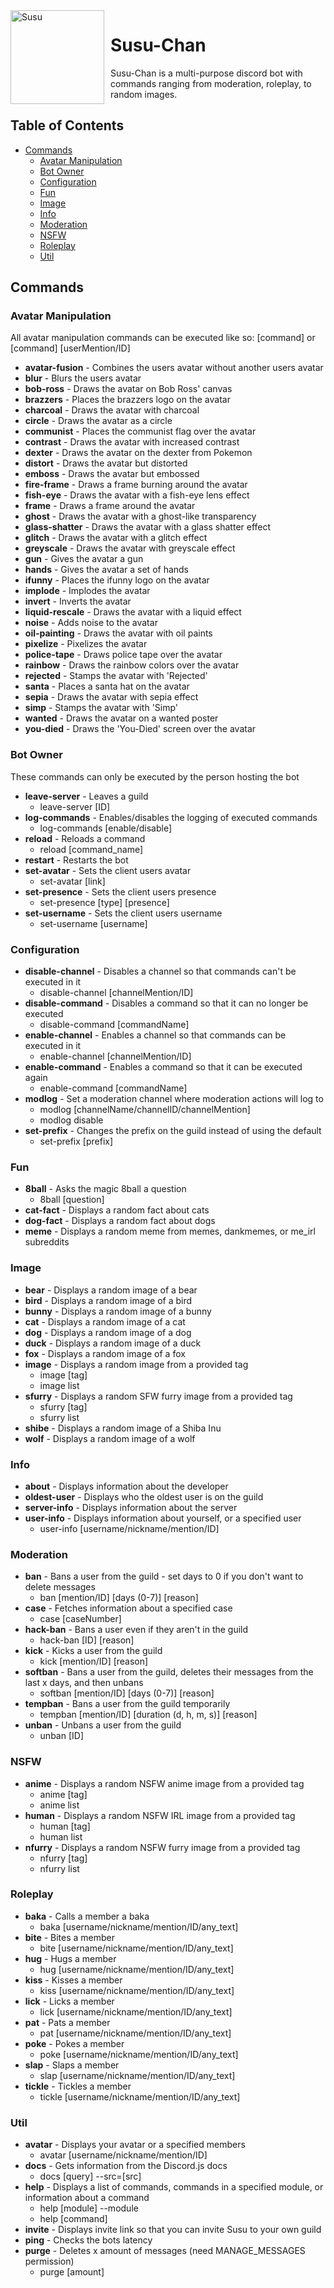 <img width="150" align="left" style="float: left; margin: 0 10px 0 0;" alt="Susu" src="https://images.sleepydurr.uk/util/SleepyDurr.png">

# Susu-Chan
Susu-Chan is a multi-purpose discord bot with commands ranging from moderation, roleplay, to random images.

## Table of Contents

- [Commands](#commands)
    * [Avatar Manipulation](#avatar-manipulation)
    * [Bot Owner](#bot-owner)
    * [Configuration](#configuration)
    * [Fun](#fun)
    * [Image](#image)
    * [Info](#info)
    * [Moderation](#moderation)
    * [NSFW](#NSFW)
    * [Roleplay](#roleplay)
    * [Util](#util)
  
## Commands
### Avatar Manipulation
All avatar manipulation commands can be executed like so:
[command] or [command] [userMention/ID]
* **avatar-fusion** - Combines the users avatar without another users avatar
* **blur** - Blurs the users avatar
* **bob-ross** - Draws the avatar on Bob Ross' canvas
* **brazzers** - Places the brazzers logo on the avatar
* **charcoal** - Draws the avatar with charcoal
* **circle** - Draws the avatar as a circle
* **communist** - Places the communist flag over the avatar
* **contrast** - Draws the avatar with increased contrast
* **dexter** - Draws the avatar on the dexter from Pokemon
* **distort** - Draws the avatar but distorted
* **emboss** - Draws the avatar but embossed
* **fire-frame** - Draws a frame burning around the avatar
* **fish-eye** - Draws the avatar with a fish-eye lens effect
* **frame** - Draws a frame around the avatar
* **ghost** - Draws the avatar with a ghost-like transparency
* **glass-shatter** - Draws the avatar with a glass shatter effect
* **glitch** - Draws the avatar with a glitch effect
* **greyscale** - Draws the avatar with greyscale effect
* **gun** - Gives the avatar a gun
* **hands** - Gives the avatar a set of hands
* **ifunny** - Places the ifunny logo on the avatar
* **implode** - Implodes the avatar
* **invert** - Inverts the avatar
* **liquid-rescale** - Draws the avatar with a liquid effect
* **noise** - Adds noise to the avatar
* **oil-painting** - Draws the avatar with oil paints
* **pixelize** - Pixelizes the avatar
* **police-tape** - Draws police tape over the avatar
* **rainbow** - Draws the rainbow colors over the avatar
* **rejected** - Stamps the avatar with 'Rejected'
* **santa** - Places a santa hat on the avatar
* **sepia** - Draws the avatar with sepia effect
* **simp** - Stamps the avatar with 'Simp'
* **wanted** - Draws the avatar on a wanted poster
* **you-died** - Draws the 'You-Died' screen over the avatar

### Bot Owner
These commands can only be executed by the person hosting the bot
* **leave-server** - Leaves a guild
  * leave-server [ID]
* **log-commands** - Enables/disables the logging of executed commands
  * log-commands [enable/disable]
* **reload** - Reloads a command
  * reload [command_name]
* **restart** - Restarts the bot
* **set-avatar** - Sets the client users avatar
  * set-avatar [link]
* **set-presence** - Sets the client users presence
  * set-presence [type] [presence]
* **set-username** - Sets the client users username
  * set-username [username]
  
### Configuration
* **disable-channel** - Disables a channel so that commands can't be executed in it
  * disable-channel [channelMention/ID]
* **disable-command** - Disables a command so that it can no longer be executed
  * disable-command [commandName]
* **enable-channel** - Enables a channel so that commands can be executed in it
  * enable-channel [channelMention/ID]
* **enable-command** - Enables a command so that it can be executed again
  * enable-command [commandName]
* **modlog** - Set a moderation channel where moderation actions will log to
  * modlog [channelName/channelID/channelMention]
  * modlog disable
* **set-prefix** - Changes the prefix on the guild instead of using the default
  * set-prefix [prefix]
  
### Fun
* **8ball** - Asks the magic 8ball a question
  * 8ball [question]
* **cat-fact** - Displays a random fact about cats
* **dog-fact** - Displays a random fact about dogs
* **meme** - Displays a random meme from memes, dankmemes, or me_irl subreddits

### Image
* **bear** - Displays a random image of a bear
* **bird** - Displays a random image of a bird
* **bunny** - Displays a random image of a bunny
* **cat** - Displays a random image of a cat
* **dog** - Displays a random image of a dog
* **duck** - Displays a random image of a duck
* **fox** - Displays a random image of a fox
* **image** - Displays a random image from a provided tag
  * image [tag]
  * image list
* **sfurry** - Displays a random SFW furry image from a provided tag
  * sfurry [tag]
  * sfurry list
* **shibe** - Displays a random image of a Shiba Inu
* **wolf** - Displays a random image of a wolf

### Info
* **about** - Displays information about the developer
* **oldest-user** - Displays who the oldest user is on the guild
* **server-info** - Displays information about the server
* **user-info** - Displays information about yourself, or a specified user
  * user-info [username/nickname/mention/ID]
  
### Moderation
* **ban** - Bans a user from the guild - set days to 0 if you don't want to delete messages
  * ban [mention/ID] [days (0-7)] [reason]
* **case** - Fetches information about a specified case
  * case [caseNumber]
* **hack-ban** - Bans a user even if they aren't in the guild
  * hack-ban [ID] [reason]
* **kick** - Kicks a user from the guild
  * kick [mention/ID] [reason]
* **softban** - Bans a user from the guild, deletes their messages from the last x days, and then unbans
  * softban [mention/ID] [days (0-7)] [reason]
* **tempban** - Bans a user from the guild temporarily
  * tempban [mention/ID] [duration (d, h, m, s)] [reason]
* **unban** - Unbans a user from the guild
  * unban [ID]
  
### NSFW
* **anime** - Displays a random NSFW anime image from a provided tag
  * anime [tag]
  * anime list
* **human** - Displays a random NSFW IRL image from a provided tag
  * human [tag]
  * human list
* **nfurry** - Displays a random NSFW furry image from a provided tag
  * nfurry [tag]
  * nfurry list

### Roleplay
* **baka** - Calls a member a baka
  * baka [username/nickname/mention/ID/any_text]
* **bite** - Bites a member
  * bite [username/nickname/mention/ID/any_text]
* **hug** - Hugs a member
  * hug [username/nickname/mention/ID/any_text]
* **kiss** - Kisses a member
  * kiss [username/nickname/mention/ID/any_text]
* **lick** - Licks a member
  * lick [username/nickname/mention/ID/any_text]
* **pat** - Pats a member
  * pat [username/nickname/mention/ID/any_text]
* **poke** - Pokes a member
  * poke [username/nickname/mention/ID/any_text]
* **slap** - Slaps a member
  * slap [username/nickname/mention/ID/any_text]
* **tickle** - Tickles a member
  * tickle [username/nickname/mention/ID/any_text]
  
### Util
* **avatar** - Displays your avatar or a specified members
  * avatar [username/nickname/mention/ID]
* **docs** - Gets information from the Discord.js docs
  * docs [query] --src=[src]
* **help** - Displays a list of commands, commands in a specified module, or information about a command
  * help [module] --module
  * help [command]
* **invite** - Displays invite link so that you can invite Susu to your own guild
* **ping** - Checks the bots latency
* **purge** - Deletes x amount of messages (need MANAGE_MESSAGES permission)
  * purge [amount]